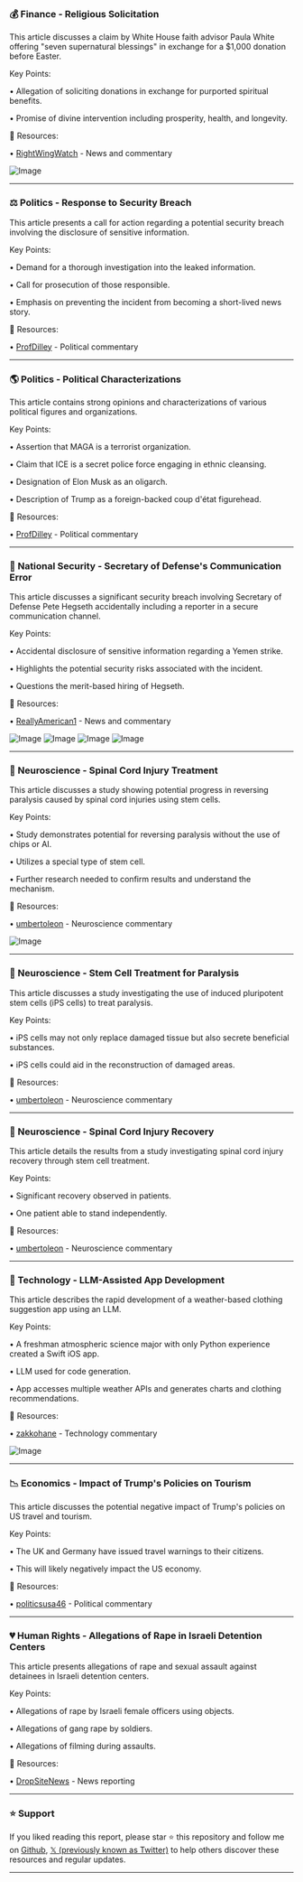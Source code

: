 ### 💰 Finance - Religious Solicitation

This article discusses a claim by White House faith advisor Paula White offering "seven supernatural blessings" in exchange for a $1,000 donation before Easter.

Key Points:

•  Allegation of soliciting donations in exchange for purported spiritual benefits.


•  Promise of divine intervention including prosperity, health, and longevity.


🔗 Resources:

• [RightWingWatch](https://x.com/RightWingWatch) - News and commentary


![Image](https://pbs.twimg.com/ext_tw_video_thumb/1904176505070239744/pu/img/55v8h4f86IaDxBiQ.jpg)


---
### ⚖️ Politics -  Response to Security Breach

This article presents a call for action regarding a potential security breach involving the disclosure of sensitive information.

Key Points:

•  Demand for a thorough investigation into the leaked information.


•  Call for prosecution of those responsible.


•  Emphasis on preventing the incident from becoming a short-lived news story.


🔗 Resources:

• [ProfDilley](https://x.com/ProfDilley) - Political commentary


---
### 🌎 Politics -  Political Characterizations

This article contains strong opinions and characterizations of various political figures and organizations.

Key Points:

•  Assertion that MAGA is a terrorist organization.


•  Claim that ICE is a secret police force engaging in ethnic cleansing.


•  Designation of Elon Musk as an oligarch.


•  Description of Trump as a foreign-backed coup d'état figurehead.



🔗 Resources:

• [ProfDilley](https://x.com/ProfDilley) - Political commentary


---
### 🚨 National Security -  Secretary of Defense's Communication Error

This article discusses a significant security breach involving Secretary of Defense Pete Hegseth accidentally including a reporter in a secure communication channel.

Key Points:

•  Accidental disclosure of sensitive information regarding a Yemen strike.


•  Highlights the potential security risks associated with the incident.


•  Questions the merit-based hiring of Hegseth.



🔗 Resources:

• [ReallyAmerican1](https://x.com/ReallyAmerican1) - News and commentary

![Image](https://pbs.twimg.com/media/Gm0kwYpbAAE4ccM?format=jpg&name=360x360)
![Image](https://pbs.twimg.com/media/Gm0kzt0WAAEMzTA?format=png&name=360x360)
![Image](https://pbs.twimg.com/media/Gm0k3agbAAEGHha?format=png&name=small)
![Image](https://pbs.twimg.com/media/Gm0k5ugWcAA2JA0?format=png&name=small)


---
### 🔬 Neuroscience - Spinal Cord Injury Treatment

This article discusses a study showing potential progress in reversing paralysis caused by spinal cord injuries using stem cells.

Key Points:

•  Study demonstrates potential for reversing paralysis without the use of chips or AI.


•  Utilizes a special type of stem cell.


•  Further research needed to confirm results and understand the mechanism.



🔗 Resources:

• [umbertoleon](https://x.com/umbertoleon) - Neuroscience commentary

![Image](https://pbs.twimg.com/media/Gmz6yBUWQAAaF8u?format=png&name=small)


---
### 🔬 Neuroscience -  Stem Cell Treatment for Paralysis

This article discusses a study investigating the use of induced pluripotent stem cells (iPS cells) to treat paralysis.

Key Points:

•  iPS cells may not only replace damaged tissue but also secrete beneficial substances.


•  iPS cells could aid in the reconstruction of damaged areas.



🔗 Resources:

• [umbertoleon](https://x.com/umbertoleon) - Neuroscience commentary


---
### 🔬 Neuroscience - Spinal Cord Injury Recovery

This article details the results from a study investigating spinal cord injury recovery through stem cell treatment.

Key Points:

•  Significant recovery observed in patients.


•  One patient able to stand independently.



🔗 Resources:

• [umbertoleon](https://x.com/umbertoleon) - Neuroscience commentary



---
### 🚀 Technology - LLM-Assisted App Development

This article describes the rapid development of a weather-based clothing suggestion app using an LLM.

Key Points:

•  A freshman atmospheric science major with only Python experience created a Swift iOS app.


•  LLM used for code generation.


•  App accesses multiple weather APIs and generates charts and clothing recommendations.



🔗 Resources:

• [zakkohane](https://x.com/zakkohane) - Technology commentary


![Image](https://pbs.twimg.com/media/Gmzz61Pb0AE7kGD?format=jpg&name=medium)


---
### 📉 Economics -  Impact of Trump's Policies on Tourism

This article discusses the potential negative impact of Trump's policies on US travel and tourism.

Key Points:

•  The UK and Germany have issued travel warnings to their citizens.


•  This will likely negatively impact the US economy.


🔗 Resources:

• [politicsusa46](https://x.com/politicsusa46) - Political commentary



---
### 💔 Human Rights - Allegations of Rape in Israeli Detention Centers

This article presents allegations of rape and sexual assault against detainees in Israeli detention centers.

Key Points:

•  Allegations of rape by Israeli female officers using objects.


•  Allegations of gang rape by soldiers.


•  Allegations of filming during assaults.



🔗 Resources:

• [DropSiteNews](https://x.com/DropSiteNews) - News reporting


---

### ⭐️ Support

If you liked reading this report, please star ⭐️ this repository and follow me on [Github](https://github.com/Drix10), [𝕏 (previously known as Twitter)](https://x.com/DRIX_10_) to help others discover these resources and regular updates.

---
